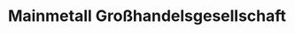 ---
title: "Mainmetall Großhandelsgesellschaft"
url: /ruesselsheim-am-main/mainmetall-grosshandelsgesellschaft/
shop: Baustoffe
---